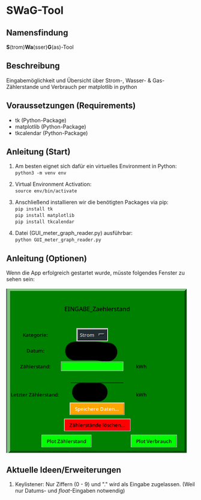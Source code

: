 # SWaG-Tool
## Namensfindung 
**S**(trom)**Wa**(sser)**G**(as)-Tool

## Beschreibung
Eingabemöglichkeit und Übersicht über Strom-, Wasser- &amp; Gas-Zählerstande und Verbrauch per matplotlib in python

## Voraussetzungen (Requirements)
- tk (Python-Package)
- matplotlib (Python-Package)
- tkcalendar (Python-Package)


## Anleitung (Start)

1. Am besten eignet sich dafür ein virtuelles Environment in Python:\
`python3 -m venv env`

2. Virtual Environment Activation:\
`source env/bin/activate`

3. Anschließend installieren wir die benötigten Packages via pip: \
`pip install tk` \
`pip install matplotlib` \
`pip install tkcalendar`

4. Datei (GUI_meter_graph_reader.py) ausführbar:\
`python GUI_meter_graph_reader.py`

## Anleitung (Optionen)

Wenn die App erfolgreich gestartet wurde, müsste folgendes Fenster zu sehen sein: \
\
![App-Hauptmenue](tutorial_pictures/start_menue.png)


## Aktuelle Ideen/Erweiterungen

1. Keylistener: Nur Ziffern (0 - 9) und "." wird als Eingabe zugelassen. (Weil nur Datums- und *float*-Eingaben notwendig)